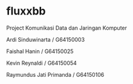 # fluxxbb

Project Komunikasi Data dan Jaringan Komputer

Ardi Sinduwinarta / G64150003

Faishal Hanin / G64150025

Kevin Reynaldi / G64150054

Raymundus Jati Primanda / G64150106

